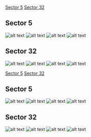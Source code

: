 [Sector 5](#sector5)
[Sector 32](#sector32)

<a name = "sector5"></a>
## Sector 5
![alt text](/tt/HAT-P-70_Sector_5/HAT-P-70_Sector_5_a_TimeSeries.png)
![alt text](/tt/HAT-P-70_Sector_5/HAT-P-70_Sector_5_b_FoldedLightCurve.png)
![alt text](/tt/HAT-P-70_Sector_5/HAT-P-70_Sector_5_b_IndividualTransitsWithFit.png)
![alt text](/tt/HAT-P-70_Sector_5/HAT-P-70_Sector_5_c_TimingResiduals.png)

<a name = "sector32"></a>
## Sector 32
![alt text](/tt/HAT-P-70_Sector_32/HAT-P-70_Sector_32_a_TimeSeries.png)
![alt text](/tt/HAT-P-70_Sector_32/HAT-P-70_Sector_32_b_FoldedLightCurve.png)
![alt text](/tt/HAT-P-70_Sector_32/HAT-P-70_Sector_32_b_IndividualTransitsWithFit.png)
![alt text](/tt/HAT-P-70_Sector_32/HAT-P-70_Sector_32_c_TimingResiduals.png)

[Sector 5](#sector5)
[Sector 32](#sector32)

<a name = "sector5"></a>
## Sector 5
![alt text](/tt/HAT-P-70_Sector_5/HAT-P-70_Sector_5_a_TimeSeries.png)
![alt text](/tt/HAT-P-70_Sector_5/HAT-P-70_Sector_5_b_FoldedLightCurve.png)
![alt text](/tt/HAT-P-70_Sector_5/HAT-P-70_Sector_5_b_IndividualTransitsWithFit.png)
![alt text](/tt/HAT-P-70_Sector_5/HAT-P-70_Sector_5_c_TimingResiduals.png)

<a name = "sector32"></a>
## Sector 32
![alt text](/tt/HAT-P-70_Sector_32/HAT-P-70_Sector_32_a_TimeSeries.png)
![alt text](/tt/HAT-P-70_Sector_32/HAT-P-70_Sector_32_b_FoldedLightCurve.png)
![alt text](/tt/HAT-P-70_Sector_32/HAT-P-70_Sector_32_b_IndividualTransitsWithFit.png)
![alt text](/tt/HAT-P-70_Sector_32/HAT-P-70_Sector_32_c_TimingResiduals.png)

